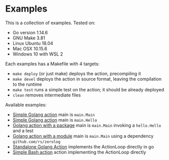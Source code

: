 <!--
#
# Licensed to the Apache Software Foundation (ASF) under one or more
# contributor license agreements.  See the NOTICE file distributed with
# this work for additional information regarding copyright ownership.
# The ASF licenses this file to You under the Apache License, Version 2.0
# (the "License"); you may not use this file except in compliance with
# the License.  You may obtain a copy of the License at
#
#     http://www.apache.org/licenses/LICENSE-2.0
#
# Unless required by applicable law or agreed to in writing, software
# distributed under the License is distributed on an "AS IS" BASIS,
# WITHOUT WARRANTIES OR CONDITIONS OF ANY KIND, either express or implied.
# See the License for the specific language governing permissions and
# limitations under the License.
#
-->
# Examples


This is a collection of examples.
Tested on:

- Go version 1.14.6
- GNU Make 3.81
- Linux Ubuntu 18.04
- Mac OSX 10.15.6
- Windows 10 with WSL 2

Each examples has a  Makefile with 4 targets:

- `make deploy` (or just make) deploys the action, precompiling it
- `make devel`  deploys the action in source format, leaving the compilation to the runtime
- `make test` runs a simple test on the action; it should be already deployed
- `clean` removes intermediate files

Available examples:

- [Simple Golang action](single-main) main is `main.Main`
- [Simple Golang action](single-hello) main is `main.Hello`
- [Golang action with a package](package-main) main is `main.Main` invoking a `hello.Hello` and a test
- [Golang action with a module](module-main) main is `main.Main` using a dependency `github.com/rs/zerolog`
- [Standalone Golang Action](standalone) implements the ActionLoop directly in go
- [Simple Bash action](bash) action implementing the ActionLoop directly
